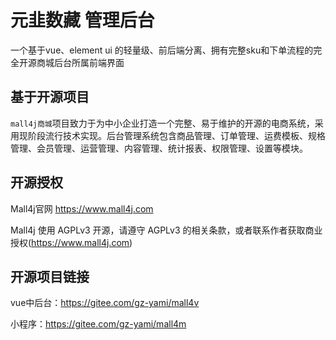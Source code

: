 
# 元韭数藏 管理后台

一个基于vue、element ui 的轻量级、前后端分离、拥有完整sku和下单流程的完全开源商城后台所属前端界面


## 基于开源项目

`mall4j商城`项目致力于为中小企业打造一个完整、易于维护的开源的电商系统，采用现阶段流行技术实现。后台管理系统包含商品管理、订单管理、运费模板、规格管理、会员管理、运营管理、内容管理、统计报表、权限管理、设置等模块。

## 开源授权

Mall4j官网 https://www.mall4j.com

Mall4j 使用 AGPLv3 开源，请遵守 AGPLv3 的相关条款，或者联系作者获取商业授权(https://www.mall4j.com)

## 开源项目链接

vue中后台：https://gitee.com/gz-yami/mall4v

小程序：https://gitee.com/gz-yami/mall4m

